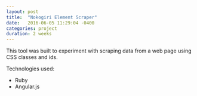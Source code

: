 ```yaml
---
layout: post
title:  "Nokogiri Element Scraper"
date:   2016-06-05 11:29:04 -0400
categories: project
duration: 2 weeks
---
```


This tool was built to experiment with scraping data from a web page using CSS classes and ids. 

Technologies used:

- Ruby
- Angular.js
